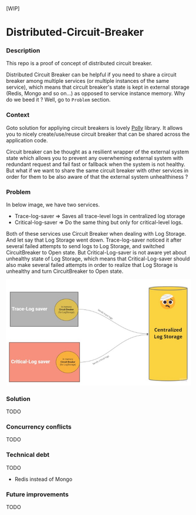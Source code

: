 [WIP]

# Distributed-Circuit-Breaker

### Description
This repo is a proof of concept of distributed circuit breaker. 

Distributed Circuit Breaker can be helpful if you need to share a circuit breaker among multiple services (or multiple instances of the same service), which means that circuit breaker's state is kept in external storage (Redis, Mongo and so on...) as opposed to service instance memory. Why do we beed it ? Well, go to `Problem` section.


### Context
Goto solution for appliying circuit breakers is lovely [Polly](https://github.com/App-vNext/Polly) library. It allows you to nicely create/use/reuse circuit breaker that can be shared across the application code. 

Circuit breaker can be thought as a resilient wrapper of the external system state which allows you to prevent any overwheming external system with redundant request and fail fast or fallback when the system is not healthy. But what if we want to share the same circuit breaker with other services in order for them to be also aware of that the external system unhealthiness ? 


### Problem

In below image, we have two services.
- Trace-log-saver => Saves all trace-level logs in centralized log storage  
- Critical-log-saver => Do the same thing but only for critical-level logs.

Both of these services use Circuit Breaker when dealing with Log Storage.
And let say that Log Storage went down.
Trace-log-saver noticed it after several failed attempts to send logs to Log Storage, and switched CircuitBreaker to Open state.
But Critical-Log-saver is not aware yet about unhealthy state of Log Storage, which means that Critical-Log-saver should also make several failed attempts in order to realize that Log Storage is unhealthy and turn CircuitBreaker to Open state.

![stateless-circuit-breaker](https://github.com/shamil-sadigov/Distributed-Circuit-Breaker/blob/main/docs/images/Small%20ones/problem-of-in-memory-circuit-breaker.jpg)



### Solution
TODO

### Concurrency conflicts
TODO


### Technical debt
TODO
- Redis instead of Mongo

### Future improvements
TODO
